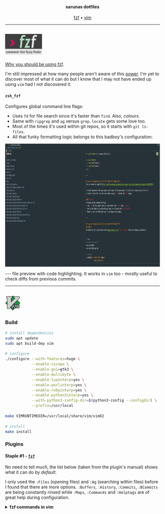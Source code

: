 <h4 align="center"><br> sarunas dotfiles</h4>

<p align="center">
  <a href="#fzf">fzf</a> •
  <a href="#vim">vim</a>
</p>

---

## <img src="images/fzf.png" alt="fzf" width="120" height="68">
[Why you should be using fzf](https://www.freecodecamp.org/news/fzf-a-command-line-fuzzy-finder-missing-demo-a7de312403ff/).

I'm still impressed at how many people aren't aware of this [power](https://github.com/junegunn/fzf).
I'm yet to discover most of what it can do but I know that I may not have ended up using `vim` had I not discovered it.

#### `zsh_fzf`
Configures global command line flags:
* Uses `fd` for file search since it's faster than `find`. Also, _colours_.
* Same with `ripgrep` and `ag` versus `grep`. `locate` gets some love too.
* Most of the times it's used within git repos, so it starts with `git ls-files`.
* All that funky formatting logic belongs to this badboy's configuration:
<p align="center">
  <img src="images/badboy.png" alt="vim" width="1200" height="400" align="center"></img>
</p>

--- file preview with code highlighting. It works in `vim` too - mostly useful to check diffs from previous commits.

---

## <img src="images/vim.svg" alt="vim" width="50" height="50">
### Build


```bash
# install dependencies
sudo apt update
sudo apt build-dep vim

# configure
./configure --with-features=huge \
            --enable-cscope \
            --enable-gui=gtk3 \
            --enable-multibyte \
            --enable-luainterp=yes \
            --enable-perlinterp=yes \
            --enable-rubyinterp=yes \
            --enable-python3interp=yes \
            --with-python3-config-dir=$(python3-config --configdir) \
            --prefix=/usr/local

make VIMRUNTIMEDIR=/usr/local/share/vim/vim82

# install
make install
```

### Plugins
#### Staple #1 - [`fzf`](https://github.com/junegunn/fzf.vim)
No need to tell much, the list below (taken from the plugin's manual) shows what it can do _by default_.

I only used the `:Files` (opening files) and `:Ag` (searching within files) before I found
that there are more options. `:Buffers`, `:History`, `:Commits`, `:BCommits` are being constantly rinsed
while `:Maps`, `:Commands` and `:Helptags` are of great help during configuration.

<details>
  <summary><b>fzf commands in vim</b></summary>

| Command             | List                                                                        |
| ------------------- | ----------------------------------------------------------------------------|
| `:Files [PATH]`     | Files (runs  `$FZF_DEFAULT_COMMAND`  if defined)                            |
| `:GFiles [OPTS]`    | Git files ( `git ls-files` )                                                |
| `:GFiles?`          | Git files ( `git status` )                                                  |
| `:Buffers`          | Open buffers                                                                |
| `:Colors`           | Color schemes                                                               |
| `:Ag [PATTERN]`     | `ag` search result ( `ALT-A`  to select all,  `ALT-D`  to deselect all)     |
| `:Rg [PATTERN]`     | `rg` search result ( `ALT-A`  to select all,  `ALT-D`  to deselect all)     |
| `:Lines [QUERY]`    | Lines in loaded buffers                                                     |
| `:BLines [QUERY]`   | Lines in the current buffer                                                 |
| `:Tags [QUERY]`     | Tags in the project ( `ctags -R` )                                          |
| `:BTags [QUERY]`    | Tags in the current buffer                                                  |
| `:Marks`            | Marks                                                                       |
| `:Windows`          | Windows                                                                     |
| `:Locate PATTERN`   |  `locate`  command output                                                   |
| `:History`          |  `v:oldfiles`  and open buffers                                             |
| `:History:`         | Command history                                                             |
| `:History/`         | Search history                                                              |
| `:Snippets`         | Snippets (`UltiSnips`)                                                      |
| `:Commits`          | Git commits (requires {fugitive.vim}{8})                                    |
| `:BCommits`         | Git commits for the current buffer                                          |
| `:Commands`         | Commands                                                                    |
| `:Maps`             | Normal mode mappings                                                        |
| `:Helptags`         | Help tags [1]                                                               |
| `:Filetypes`        | File types                                                                  |

</details>

